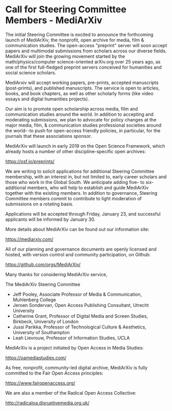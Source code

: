 # Call for Steering Committee Members - MediArXiv

The initial Steering Committee is excited to announce the forthcoming launch of MediArXiv, the nonprofit, open archive for media, film & communication studies. The open-access "preprint" server will soon accept papers and multimodal submissions from scholars across our diverse fields. MediArXiv will join the growing movement started by the math/physics/computer science-oriented arXiv.org over 25 years ago, as one of the first full-fledged preprint servers conceived for humanities and social science scholars. 

MediArxiv will accept working papers, pre-prints, accepted manuscripts (post-prints), and published manuscripts. The service is open to articles, books, and book chapters, as well as other scholarly forms (like video essays and digital humanities projects). 

Our aim is to promote open scholarship across media, film and communication studies around the world. In addition to accepting and moderating submissions, we plan to advocate for policy changes at the major media, film, & communication studies professional societies around the world--to push for open-access friendly policies, in particular, for the journals that these associations sponsor. 

MediArXiv will launch in early 2019 on the Open Science Framework, which already hosts a number of other discipline-specific open archives:

https://osf.io/preprints/

We are writing to solicit applications for additional Steering Committee membership, with an interest in, but not limited to, early career scholars and those who work in the Global South. We anticipate adding five- to six- additional members, who will help to establish and guide MediArXiv together with the existing members. In addition to governance, Steering Committee members commit to contribute to light moderation of submissions on a rotating basis.

Applications will be accepted through Friday, January 23, and successful applicants will be informed by January 30. 

More details about MediArXiv can be found out our information site:

https://mediarxiv.com/

All of our planning and governance documents are openly licensed and hosted, with version control and community participation, on Github:

https://github.com/orgs/MediArXiv/

Many thanks for considering MediArXiv service,


The MediArXiv Steering Committee

* Jeff Pooley, Associate Professor of Media & Communication, Muhlenberg College
* Jeroen Sondervan, Open Access Publishing Consultant, Utrecht University
* Catherine Grant, Professor of Digital Media and Screen Studies, Birkbeck, University of London
* Jussi Parikka, Professor of Technological Culture & Aesthetics, University of Southampton
* Leah Lievrouw, Professor of Information Studies, UCLA

MediArXiv is a project initiated by Open Access in Media Studies:

https://oamediastudies.com/

As free, nonprofit, community-led digital archive, MediArXiv is fully committed to the Fair Open Access principles:

https://www.fairopenaccess.org/

We are also a member of the Radical Open Access Collective:

http://radicaloa.disruptivemedia.org.uk/


